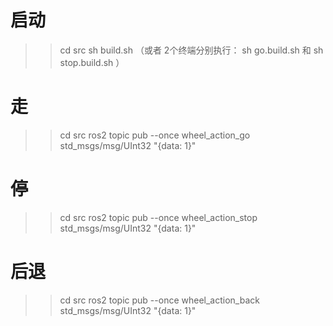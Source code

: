 
启动
==================
>> cd src
>>sh build.sh （或者 2个终端分别执行： sh go.build.sh 和 sh  stop.build.sh ）


走 
==================
>> cd src
>>ros2 topic pub --once wheel_action_go std_msgs/msg/UInt32  "{data: 1}"


停
==================
>> cd src
>>ros2 topic pub --once wheel_action_stop std_msgs/msg/UInt32  "{data: 1}"

后退
==================
>> cd src
>>ros2 topic pub --once wheel_action_back std_msgs/msg/UInt32  "{data: 1}"



